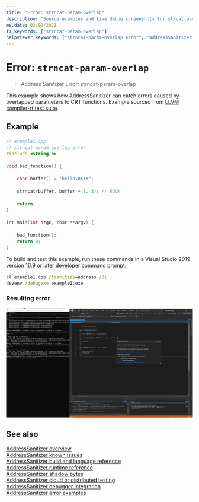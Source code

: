 ```yaml
---
title: "Error: strncat-param-overlap"
description: "Source examples and live debug screenshots for strcat parameter overlap errors."
ms.date: 03/02/2021
f1_keywords: ["strncat-param-overlap"]
helpviewer_keywords: ["strncat-param-overlap error", "AddressSanitizer error strcat-param-overlap"]
---
```

# Error: `strncat-param-overlap`

> Address Sanitizer Error: strncat-param-overlap

This example shows how AddressSanitizer can catch errors caused by overlapped parameters to CRT functions. Example sourced from [LLVM compiler-rt test suite](https://github.com/llvm/llvm-project/tree/main/compiler-rt/test/asan/TestCases).

## Example

```cpp
// example1.cpp
// strncat-param-overlap error
#include <string.h>

void bad_function() {

    char buffer[] = "hello\0XXX";

    strncat(buffer, buffer + 1, 3); // BOOM

    return;
}

int main(int argc, char **argv) {

    bad_function();
    return 0;
}
```

To build and test this example, run these commands in a Visual Studio 2019 version 16.9 or later [developer command prompt](../build/building-on-the-command-line.md#developer_command_prompt_shortcuts):

```cmd
cl example1.cpp /fsanitize=address /Zi
devenv /debugexe example1.exe
```

### Resulting error

![Screenshot of debugger displaying error in example1](media/strcat-param-overlap-example1.png)

## See also

[AddressSanitizer overview](./asan.md)\
[AddressSanitizer known issues](./asan-known-issues.md)\
[AddressSanitizer build and language reference](./asan-building.md)\
[AddressSanitizer runtime reference](./asan-runtime.md)\
[AddressSanitizer shadow bytes](./asan-shadowbytes.md)\
[AddressSanitizer cloud or distributed testing](./asan-offline-crash-dumps.md)\
[AddressSanitizer debugger integration](./asan-debugger-integration.md)\
[AddressSanitizer error examples](./asan-error-examples.md)
